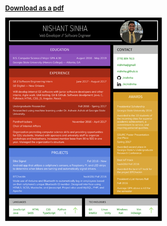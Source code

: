 [Download as a pdf](https://github.com/Nishnha/resume/raw/master/resume.pdf)
---

![image of the resume](img/resume.png)
